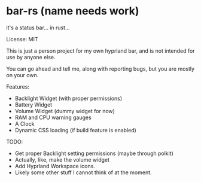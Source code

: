 # bar-rs (name needs work)
it's a status bar... in rust...

License: MIT

This is just a person project for my own hyprland bar,
    and is not intended for use by anyone else.

You can go ahead and tell me, along with reporting bugs,
    but you are mostly on your own.

Features:
- Backlight Widget (with proper permissions)
- Battery Widget
- Volume Widget (dummy widget for now)
- RAM and CPU warning gauges
- A Clock
- Dynamic CSS loading (if build feature is enabled)

TODO:
- Get proper Backlight setting permissions (maybe through polkit)
- Actually, like, make the volume widget
- Add Hyprland Workspace icons.
- Likely some other stuff I cannot think of at the moment.


